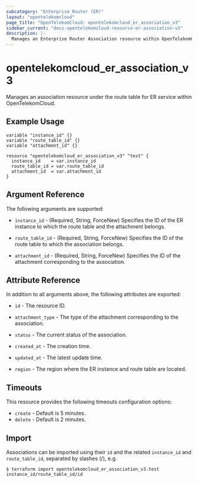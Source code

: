 ```yaml
---
subcategory: "Enterprise Router (ER)"
layout: "opentelekomcloud"
page_title: "OpenTelekomCloud: opentelekomcloud_er_association_v3"
sidebar_current: "docs-opentelekomcloud-resource-er-association-v3"
description: |-
  Manages an Enterprise Router Association resource within OpenTelekomCloud.
---
```


# opentelekomcloud_er_association_v3

Manages an association resource under the route table for ER service within OpenTelekomCloud.

## Example Usage

```hcl
variable "instance_id" {}
variable "route_table_id" {}
variable "attachment_id" {}

resource "opentelekomcloud_er_association_v3" "test" {
  instance_id    = var.instance_id
  route_table_id = var.route_table_id
  attachment_id  = var.attachment_id
}
```

## Argument Reference

The following arguments are supported:

* `instance_id` - (Required, String, ForceNew) Specifies the ID of the ER instance to which the route table and the
  attachment belongs.

* `route_table_id` - (Required, String, ForceNew) Specifies the ID of the route table to which the association
  belongs.

* `attachment_id` - (Required, String, ForceNew) Specifies the ID of the attachment corresponding to the association.

## Attribute Reference

In addition to all arguments above, the following attributes are exported:

* `id` - The resource ID.

* `attachment_type` - The type of the attachment corresponding to the association.

* `status` - The current status of the association.

* `created_at` - The creation time.

* `updated_at` - The latest update time.

* `region` - The region where the ER instance and route table are located.

## Timeouts

This resource provides the following timeouts configuration options:

* `create` - Default is 5 minutes.
* `delete` - Default is 2 minutes.

## Import

Associations can be imported using their `id` and the related `instance_id` and `route_table_id`, separated by
slashes (/), e.g.

```
$ terraform import opentelekomcloud_er_association_v3.test instance_id/route_table_id/id
```
